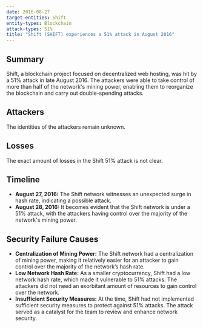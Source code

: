 ```yaml
---
date: 2016-08-27
target-entities: Shift
entity-types: Blockchain
attack-types: 51%
title: "Shift (SHIFT) experiences a 51% attack in August 2016"
---
```


## Summary

Shift, a blockchain project focused on decentralized web hosting, was hit by a 51% attack in late August 2016. The attackers were able to take control of more than half of the network's mining power, enabling them to reorganize the blockchain and carry out double-spending attacks.

## Attackers

The identities of the attackers remain unknown.

## Losses

The exact amount of losses in the Shift 51% attack is not clear. 

## Timeline

- **August 27, 2016:** The Shift network witnesses an unexpected surge in hash rate, indicating a possible attack.
- **August 28, 2016:** It becomes evident that the Shift network is under a 51% attack, with the attackers having control over the majority of the network's mining power.

## Security Failure Causes

- **Centralization of Mining Power:** The Shift network had a centralization of mining power, making it relatively easier for an attacker to gain control over the majority of the network’s hash rate.
- **Low Network Hash Rate:** As a smaller cryptocurrency, Shift had a low network hash rate, which made it vulnerable to 51% attacks. The attackers did not need an exorbitant amount of resources to gain control over the network.
- **Insufficient Security Measures:** At the time, Shift had not implemented sufficient security measures to protect against 51% attacks. The attack served as a catalyst for the team to review and enhance network security.
